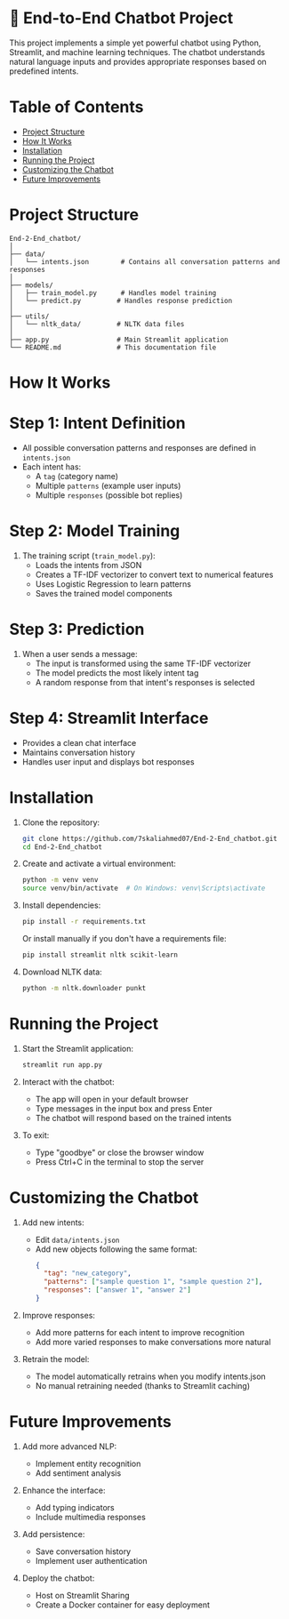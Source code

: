 # 🤖 End-to-End Chatbot Project

This project implements a simple yet powerful chatbot using Python, Streamlit, and machine learning techniques. The chatbot understands natural language inputs and provides appropriate responses based on predefined intents.

# Table of Contents
- [Project Structure](#project-structure)
- [How It Works](#how-it-works)
- [Installation](#installation)
- [Running the Project](#running-the-project)
- [Customizing the Chatbot](#customizing-the-chatbot)
- [Future Improvements](#future-improvements)

# Project Structure

```
End-2-End_chatbot/
│
├── data/
│   └── intents.json        # Contains all conversation patterns and responses
│
├── models/
│   ├── train_model.py      # Handles model training
│   └── predict.py         # Handles response prediction
│
├── utils/
│   └── nltk_data/         # NLTK data files
│
├── app.py                 # Main Streamlit application
└── README.md              # This documentation file
```

# How It Works

# Step 1: Intent Definition
- All possible conversation patterns and responses are defined in `intents.json`
- Each intent has:
  - A `tag` (category name)
  - Multiple `patterns` (example user inputs)
  - Multiple `responses` (possible bot replies)

# Step 2: Model Training
1. The training script (`train_model.py`):
   - Loads the intents from JSON
   - Creates a TF-IDF vectorizer to convert text to numerical features
   - Uses Logistic Regression to learn patterns
   - Saves the trained model components

# Step 3: Prediction
1. When a user sends a message:
   - The input is transformed using the same TF-IDF vectorizer
   - The model predicts the most likely intent tag
   - A random response from that intent's responses is selected

# Step 4: Streamlit Interface
- Provides a clean chat interface
- Maintains conversation history
- Handles user input and displays bot responses

# Installation

1. Clone the repository:
   ```bash
   git clone https://github.com/7skaliahmed07/End-2-End_chatbot.git
   cd End-2-End_chatbot
   ```

2. Create and activate a virtual environment:
   ```bash
   python -m venv venv
   source venv/bin/activate  # On Windows: venv\Scripts\activate
   ```

3. Install dependencies:
   ```bash
   pip install -r requirements.txt
   ```

   Or install manually if you don't have a requirements file:
   ```bash
   pip install streamlit nltk scikit-learn
   ```

4. Download NLTK data:
   ```bash
   python -m nltk.downloader punkt
   ```

# Running the Project

1. Start the Streamlit application:
   ```bash
   streamlit run app.py
   ```

2. Interact with the chatbot:
   - The app will open in your default browser
   - Type messages in the input box and press Enter
   - The chatbot will respond based on the trained intents

3. To exit:
   - Type "goodbye" or close the browser window
   - Press Ctrl+C in the terminal to stop the server

# Customizing the Chatbot

1. Add new intents:
   - Edit `data/intents.json`
   - Add new objects following the same format:
     ```json
     {
       "tag": "new_category",
       "patterns": ["sample question 1", "sample question 2"],
       "responses": ["answer 1", "answer 2"]
     }
     ```

2. Improve responses:
   - Add more patterns for each intent to improve recognition
   - Add more varied responses to make conversations more natural

3. Retrain the model:
   - The model automatically retrains when you modify intents.json
   - No manual retraining needed (thanks to Streamlit caching)

# Future Improvements

1. Add more advanced NLP:
   - Implement entity recognition
   - Add sentiment analysis

2. Enhance the interface:
   - Add typing indicators
   - Include multimedia responses

3. Add persistence:
   - Save conversation history
   - Implement user authentication

4. Deploy the chatbot:
   - Host on Streamlit Sharing
   - Create a Docker container for easy deployment

